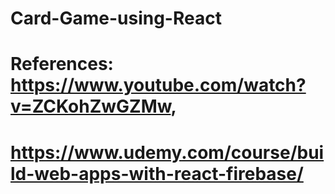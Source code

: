 # Card-Game-using-React
# References: https://www.youtube.com/watch?v=ZCKohZwGZMw, 
#             https://www.udemy.com/course/build-web-apps-with-react-firebase/
